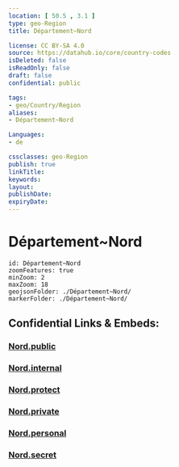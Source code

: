 ```yaml
---
location: [ 50.5 , 3.1 ] 
type: geo-Region
title: Département~Nord

license: CC BY-SA 4.0
source: https://datahub.io/core/country-codes
isDeleted: false
isReadOnly: false
draft: false
confidential: public

tags:
- geo/Country/Region
aliases:
- Département~Nord

Languages:
- de

cssclasses: geo-Region
publish: true
linkTitle: 
keywords: 
layout: 
publishDate: 
expiryDate: 
---
```


# Département~Nord

```leaflet
id: Département~Nord
zoomFeatures: true 
minZoom: 2 
maxZoom: 18
geojsonFolder: ./Département~Nord/
markerFolder: ./Département~Nord/
```


## Confidential Links & Embeds: 

### [Nord.public](/_public/\Earth\Continent\Europe\Europe~West\France\regions~France\Hauts-de-France\departments~Hauts-de-FranceNord.public.md) 

### [Nord.internal](/_internal/\Earth\Continent\Europe\Europe~West\France\regions~France\Hauts-de-France\departments~Hauts-de-FranceNord.internal.md) 

### [Nord.protect](/_protect/\Earth\Continent\Europe\Europe~West\France\regions~France\Hauts-de-France\departments~Hauts-de-FranceNord.protect.md) 

### [Nord.private](/_private/\Earth\Continent\Europe\Europe~West\France\regions~France\Hauts-de-France\departments~Hauts-de-FranceNord.private.md) 

### [Nord.personal](/_personal/\Earth\Continent\Europe\Europe~West\France\regions~France\Hauts-de-France\departments~Hauts-de-FranceNord.personal.md) 

### [Nord.secret](/_secret/\Earth\Continent\Europe\Europe~West\France\regions~France\Hauts-de-France\departments~Hauts-de-FranceNord.secret.md)


